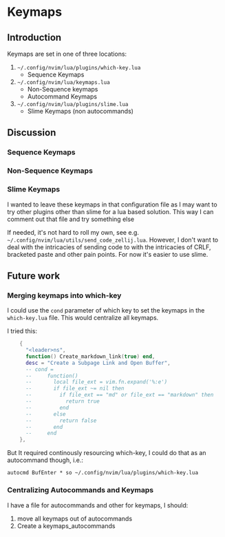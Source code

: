 # Keymaps
## Introduction
Keymaps are set in one of three locations:

1.  `~/.config/nvim/lua/plugins/which-key.lua`
    - Sequence Keymaps
2. `~/.config/nvim/lua/keymaps.lua`
    - Non-Sequence keymaps
    - Autocommand Keymaps
3. `~/.config/nvim/lua/plugins/slime.lua`
    - Slime Keymaps (non autocommands)

## Discussion
### Sequence Keymaps
### Non-Sequence Keymaps
### Slime Keymaps
I wanted to leave these keymaps in that configuration file as I may want to try other plugins other than slime for a lua based solution. This way I can comment out that file and try something else

If needed, it's not hard to roll my own, see e.g. `~/.config/nvim/lua/utils/send_code_zellij.lua`. However, I don't want to deal with the intricacies of sending code to with the intricacies of CRLF, bracketed paste and other pain points. For now it's easier to use slime.
## Future work
### Merging keymaps into which-key
I could use the `cond` parameter of which key to set the keymaps in the `which-key.lua` file. This would centralize all keymaps.

I tried this:


```lua
    {
      "<leader>ns",
      function() Create_markdown_link(true) end,
      desc = "Create a Subpage Link and Open Buffer",
      -- cond =
      --     function()
      --       local file_ext = vim.fn.expand('%:e')
      --       if file_ext ~= nil then
      --         if file_ext == "md" or file_ext == "markdown" then
      --           return true
      --         end
      --       else
      --         return false
      --       end
      --     end
    },
```

But It required continously resourcing which-key, I could do that as an autocommand though, i.e.:

```vim
autocmd BufEnter * so ~/.config/nvim/lua/plugins/which-key.lua
```


### Centralizing Autocommands and Keymaps
I have a file for autocommands and other for keymaps, I should:

1. move all keymaps out of autocommands
2. Create a keymaps_autocommands

